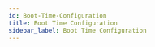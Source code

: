 ```yaml
---
id: Boot-Time-Configuration
title: Boot Time Configuration
sidebar_label: Boot Time Configuration
---
```



#
